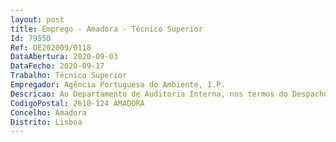 ```yaml
--- 
layout: post
title: Emprego - Amadora - Técnico Superior
Id: 79550
Ref: OE202009/0118
DataAbertura: 2020-09-03
DataFecho: 2020-09-17
Trabalho: Técnico Superior
Empregador: Agência Portuguesa do Ambiente, I.P.
Descricao: Ao Departamento de Auditoria Interna, nos termos do Despacho nº5271 2013, publicado no DR. nº 77, Série II de 19 de Abril de 2013, e da Deliberação n.º 469 2017, publicada no DR n.º 109 2017, Série II de 2017 06 06, incumbe a função de Auditoria Interna, assegurar o apoio técnico nesta área ao Conselho Diretivo, proceder à vigilância do sistema de controlo e o apoio à gestão de risco e processos de governance e, acompanhar os procedimentos de acreditação e de implementação de sistemas de qualidade nos serviços da APA, nomeadamente tendo em vista  Desenvolver a auditoria interna, assegurar a eficácia do sistema de controlo interno e contribuir para o seu aperfeiçoamento.Identificar e promover as melhores práticas no âmbito da prevenção e mitigação de riscos financeiros e de governação.Acompanhar o planeamento de trabalhos dos auditores externos de todas as entidades com competência de fiscalização e avaliação no âmbito do controlo interno e da auditoria financeira.Emissão de pareceres sobre matérias diversas e responder a pedidos pontuais e ou a entidades externas com responsabilidades ao nível do controlo. Diretivo, proceder à vigilância do sistema de controlo e o apoio à gestão de risco e processos de governance e, acompanhar os procedimentos de acreditação e de implementação de sistemas de qualidade nos serviços da APA.
CodigoPostal: 2610-124 AMADORA
Concelho: Amadora
Distrito: Lisboa
--- 
```

